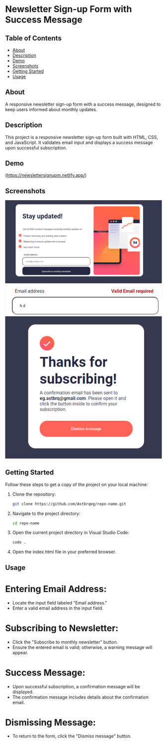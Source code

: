 # Newsletter Sign-up Form with Success Message

## Table of Contents

- [About](#about)
- [Description](#description)
- [Demo](#demo)
- [Screenshots](#screenshots)
- [Getting Started](#getting-started)
- [Usage](#usage)


## About
A responsive newsletter sign-up form with a success message, designed to keep users informed about monthly updates.




## Description

This project is a responsive newsletter sign-up form built with HTML, CSS, and JavaScript. It validates email input and displays a success message upon successful subscription.

## Demo

 (https://newslettersignupm.netlify.app/)

## Screenshots
![alt text](image.png)
![wrong message](image-1.png)
![success message](image-2.png)




## Getting Started

Follow these steps to get a copy of the project on your local machine:

1. Clone the repository:
   ```bash
   git clone https://github.com/Astbrqeg/repo-name.git

2. Navigate to the project directory:
   ```bash
   cd repo-name

3. Open the current project directory in Visual Studio Code:
   ```bash
   code .

4. Open the index.html file in your preferred browser.


## Usage

# Entering Email Address:

-  Locate the input field labeled "Email address."
- Enter a valid email address in the input field.
# Subscribing to Newsletter:

- Click the "Subscribe to monthly newsletter" button.
- Ensure the entered email is valid; otherwise, a warning message will appear.
# Success Message:

- Upon successful subscription, a confirmation message will be displayed.
- The confirmation message includes details about the confirmation email.
# Dismissing Message:

- To return to the form, click the "Dismiss message" button.